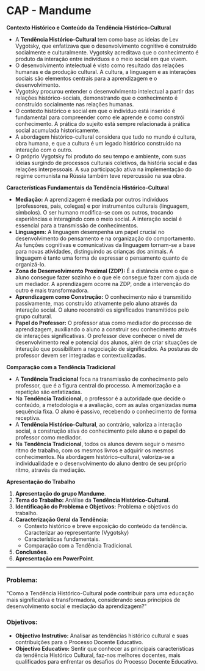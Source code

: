 # CAP - Mandume

**Contexto Histórico e Conteúdo da Tendência Histórico-Cultural**

*   A **Tendência Histórico-Cultural** tem como base as ideias de Lev Vygotsky, que enfatizava que o desenvolvimento cognitivo é construído socialmente e culturalmente. Vygotsky acreditava que o conhecimento é produto da interação entre indivíduos e o meio social em que vivem.
*   O desenvolvimento intelectual é visto como resultado das relações humanas e da produção cultural.  A cultura, a linguagem e as interações sociais são elementos centrais para a aprendizagem e o desenvolvimento.
*   Vygotsky procurou entender o desenvolvimento intelectual a partir das relações histórico-sociais, demonstrando que o conhecimento é construído socialmente nas relações humanas.
*   O contexto histórico e social em que o indivíduo está inserido é fundamental para compreender como ele aprende e como constrói conhecimento. A prática do sujeito está sempre relacionada à prática social acumulada historicamente.
*   A abordagem histórico-cultural considera que tudo no mundo é cultura, obra humana, e que a cultura é um legado histórico construído na interação com o outro.
*   O próprio Vygotsky foi produto do seu tempo e ambiente, com suas ideias surgindo de processos culturais coletivos, da história social e das relações interpessoais. A sua participação ativa na implementação do regime comunista na Rússia também teve repercussão na sua obra.

**Características Fundamentais da Tendência Histórico-Cultural**

*   **Mediação:** A aprendizagem é mediada por outros indivíduos (professores, pais, colegas) e por instrumentos culturais (linguagem, símbolos). O ser humano modifica-se com os outros, trocando experiências e interagindo com o meio social. A interação social é essencial para a transmissão de conhecimentos.
*   **Linguagem:** A linguagem desempenha um papel crucial no desenvolvimento do pensamento e na organização do comportamento. As funções cognitivas e comunicativas da linguagem tornam-se a base para novas atividades, distinguindo as crianças dos animais. A linguagem é tanto uma forma de expressar o pensamento quanto de organizá-lo.
*   **Zona de Desenvolvimento Proximal (ZDP):** É a distância entre o que o aluno consegue fazer sozinho e o que ele consegue fazer com ajuda de um mediador. A aprendizagem ocorre na ZDP, onde a intervenção do outro é mais transformadora.
*   **Aprendizagem como Construção:** O conhecimento não é transmitido passivamente, mas construído ativamente pelo aluno através da interação social. O aluno reconstrói os significados transmitidos pelo grupo cultural.
*   **Papel do Professor:** O professor atua como mediador do processo de aprendizagem, auxiliando o aluno a construir seu conhecimento através de interações significativas. O professor deve conhecer o nível de desenvolvimento real e potencial dos alunos, além de criar situações de interação que possibilitem a negociação de significados. As posturas do professor devem ser integradas e contextualizadas.

**Comparação com a Tendência Tradicional**

*   A **Tendência Tradicional** foca na transmissão de conhecimento pelo professor, que é a figura central do processo. A memorização e a repetição são enfatizadas.
*   Na **Tendência Tradicional**, o professor é a autoridade que decide o conteúdo, a metodologia e a avaliação, com as aulas organizadas numa sequência fixa. O aluno é passivo, recebendo o conhecimento de forma receptiva.
*   A **Tendência Histórico-Cultural**, ao contrário, valoriza a interação social, a construção ativa do conhecimento pelo aluno e o papel do professor como mediador.
*   Na **Tendência Tradicional**, todos os alunos devem seguir o mesmo ritmo de trabalho, com os mesmos livros e adquirir os mesmos conhecimentos. Na abordagem histórico-cultural, valoriza-se a individualidade e o desenvolvimento do aluno dentro de seu próprio ritmo, através da mediação.

**Apresentação do Trabalho**

1.  **Apresentação do grupo Mandume**.
2.  **Tema do Trabalho:** Análise da **Tendência Histórico-Cultural**.
3.  **Identificação do Problema e Objetivos:** Problema e objetivos do trabalho.
4.  **Caracterização Geral da Tendência:**
    *   Contexto histórico e breve exposição do conteúdo da tendência. Caracterizar ao representante (Vygotsky)
    *   Características fundamentais.
    *   Comparação com a Tendência Tradicional.
5.  **Conclusões**.
6.  **Apresentação em PowerPoint**.

<hr>


### Problema:
"Como a Tendência Histórico-Cultural pode contribuir para uma educação mais significativa e transformadora, considerando seus princípios de desenvolvimento social e mediação da aprendizagem?"

### Objetivos: 
- **Objectivo Instrutivo:** Analisar as tendências histórico cultural e suas contribuições para o Processo Docente Educativo.
- **Objectivo Educativo:** Sentir que conhecer as principais características da tendência Histórico Cultural, faz-nos melhores docentes, mais qualificados para enfrentar os desafios do Processo Docente Educativo.

<!--
### Objetivos:

#### Objetivo Geral:
- Analisar e compreender os fundamentos da Tendência Histórico-Cultural e suas contribuições para o processo educativo contemporâneo.

##### Objetivos Específicos:
- Investigar o contexto histórico e social que deu origem à Tendência Histórico-Cultural
- Identificar e analisar os principais conceitos e pressupostos teóricos desenvolvidos por Vygotsky e seus colaboradores
- Comparar os princípios da Tendência Histórico-Cultural com a abordagem tradicional de ensino, evidenciando suas principais diferenças e contribuições
- Examinar as implicações práticas desta tendência para o processo de ensino-aprendizagem em contextos educacionais atuais

-->

